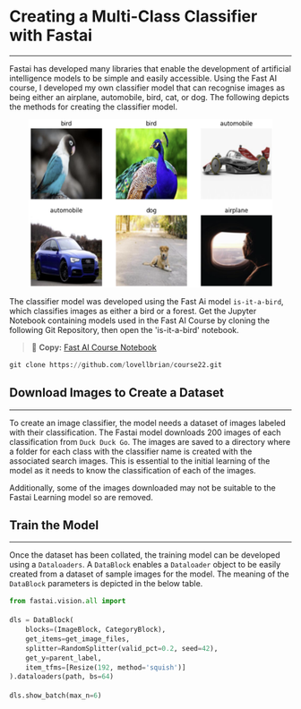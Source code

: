 # Creating a Multi-Class Classifier with Fastai
---
Fastai has developed many libraries that enable the development of artificial intelligence models to be simple and easily accessible. Using the Fast AI course, I developed my own classifier model that can recognise images as being either an airplane, automobile, bird, cat, or dog. The following depicts the methods for creating the classifier model. 

<p align="center">
  
<img src = '/images/multi.png' height = 300>

</p>

The classifier model was developed using the Fast Ai model `is-it-a-bird`, which classifies images as either a bird or a forest.
Get the Jupyter Notebook containing models used in the Fast AI Course by cloning the following Git Repository, then open the 'is-it-a-bird' notebook. 

> 🔗 **Copy:** <a href="https://github.com/lovellbrian/course22.git" target="_blank">Fast AI Course Notebook</a>

```python
git clone https://github.com/lovellbrian/course22.git
```
## Download Images to Create a Dataset
---
To create an image classifier, the model needs a dataset of images labeled with their classification. The Fastai model downloads 200 images of each classification from `Duck Duck Go`. The images are saved to a directory where a folder for each class with the classifier name is created with the associated search images. This is essential to the initial learning of the model as it needs to know the classification of each of the images.  

Additionally, some of the images downloaded may not be suitable to the Fastai Learning model so are removed.

## Train the Model
---
Once the dataset has been collated, the training model can be developed using a `Dataloaders`. A `DataBlock` enables a `Dataloader` object to be easily created from a dataset of sample images for the model. The meaning of the `DataBlock` parameters is depicted in the below table. 


```python
from fastai.vision.all import

dls = DataBlock(
    blocks=(ImageBlock, CategoryBlock), 
    get_items=get_image_files, 
    splitter=RandomSplitter(valid_pct=0.2, seed=42),
    get_y=parent_label,
    item_tfms=[Resize(192, method='squish')]
).dataloaders(path, bs=64)

dls.show_batch(max_n=6)
```



